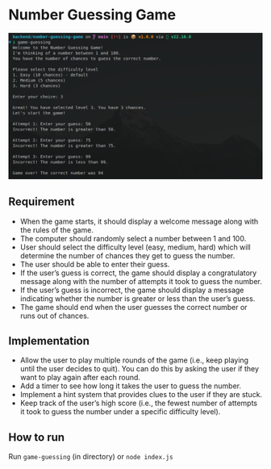 # Number Guessing Game

<img src="../assets/game-guessing.png" />

## Requirement

- When the game starts, it should display a welcome message along with the rules of the game.
- The computer should randomly select a number between 1 and 100.
- User should select the difficulty level (easy, medium, hard) which will determine the number of chances they get to guess the number.
- The user should be able to enter their guess.
- If the user’s guess is correct, the game should display a congratulatory message along with the number of attempts it took to guess the number.
- If the user’s guess is incorrect, the game should display a message indicating whether the number is greater or less than the user’s guess.
- The game should end when the user guesses the correct number or runs out of chances.

## Implementation

- Allow the user to play multiple rounds of the game (i.e., keep playing until the user decides to quit). You can do this by asking the user if they want to play again after each round.
- Add a timer to see how long it takes the user to guess the number.
- Implement a hint system that provides clues to the user if they are stuck.
- Keep track of the user’s high score (i.e., the fewest number of attempts it took to guess the number under a specific difficulty level).

## How to run

Run `game-guessing` (in directory) or `node index.js`
